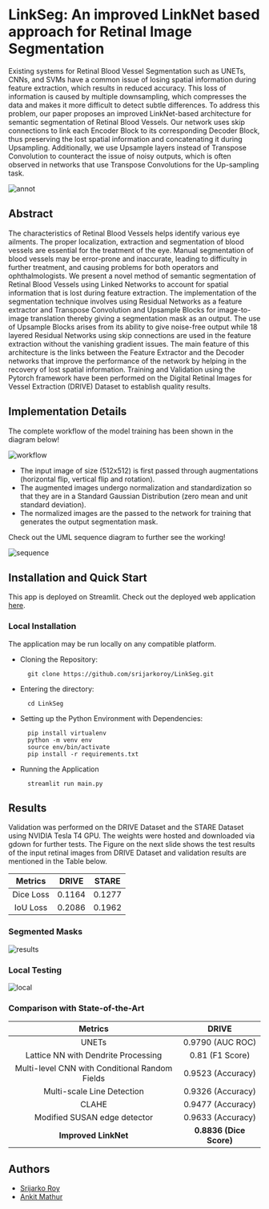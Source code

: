 # LinkSeg: An improved LinkNet based approach for Retinal Image Segmentation
Existing systems for Retinal Blood Vessel Segmentation such as UNETs, CNNs, and SVMs have a common issue of losing spatial information during feature extraction, which results in reduced accuracy. This loss of information is caused by multiple downsampling, which compresses the data and makes it more difficult to detect subtle differences. To address this problem, our paper proposes an improved LinkNet-based architecture for semantic segmentation of Retinal Blood Vessels. Our network uses skip connections to link each Encoder Block to its corresponding Decoder Block, thus preserving the lost spatial information and concatenating it during Upsampling. Additionally, we use Upsample layers instead of Transpose Convolution to counteract the issue of noisy outputs, which is often observed in networks that use Transpose Convolutions for the Up-sampling task.

![annot](https://user-images.githubusercontent.com/66861243/236678652-807d9e9d-b30d-405f-ab78-47b83e5d0f17.png)

## Abstract
The characteristics of Retinal Blood Vessels helps identify various eye ailments. The proper localization, extraction and segmentation of blood vessels are essential for the treatment of the eye. Manual segmentation of blood vessels may be error-prone and inaccurate, leading to difficulty in further treatment, and causing problems for both operators and ophthalmologists. We present a novel method of semantic segmentation of Retinal Blood Vessels using Linked Networks to account for spatial information that is lost during feature extraction. The implementation of the segmentation technique involves using Residual Networks as a feature extractor and Transpose Convolution and Upsample Blocks for image-to-image translation thereby giving a segmentation mask as an output. The use of Upsample Blocks arises from its ability to give noise-free output while 18 layered Residual Networks using skip connections are used in the feature extraction without the vanishing gradient issues. The main feature of this architecture is the links between the Feature Extractor and the Decoder networks that improve the performance of the network by helping in the recovery of lost spatial information. Training and Validation using the Pytorch framework have been performed on the Digital Retinal Images for Vessel Extraction (DRIVE) Dataset to establish quality results.

## Implementation Details
The complete workflow of the model training has been shown in the diagram below!

![workflow](https://user-images.githubusercontent.com/66861243/236680436-9947a230-2fcc-4212-a5e6-559509cf521d.png)
- The input image of size (512x512) is first passed through augmentations (horizontal flip, vertical flip and rotation).
- The augmented images undergo normalization and standardization so that they are in a Standard Gaussian Distribution (zero mean and unit standard deviation).
- The normalized images are the passed to the network for training that generates the output segmentation mask.

Check out the UML sequence diagram to further see the working!

![sequence](https://user-images.githubusercontent.com/66861243/236680625-018013ae-10d0-457b-99c9-4d6f8849745e.png)

## Installation and Quick Start
This app is deployed on Streamlit. Check out the deployed web application [here](https://srijarkoroy-linkseg-main-qgis5i.streamlit.app/).

### Local Installation
The application may be run locally on any compatible platform. 

- Cloning the Repository: 

        git clone https://github.com/srijarkoroy/LinkSeg.git

- Entering the directory: 

        cd LinkSeg

- Setting up the Python Environment with Dependencies:

        pip install virtualenv
        python -m venv env
        source env/bin/activate
        pip install -r requirements.txt

- Running the Application

        streamlit run main.py
        
## Results
Validation was performed on the DRIVE Dataset and the STARE Dataset using NVIDIA Tesla T4 GPU. The weights were hosted and downloaded via gdown for further tests. The Figure on the next slide shows the test results of the input retinal images from DRIVE Dataset and validation results are mentioned in the Table below.

Metrics | DRIVE | STARE |
:----------: | :-----------: | :-----------: |
Dice Loss | 0.1164 | 0.1277
IoU Loss | 0.2086 | 0.1962

### Segmented Masks
![results](https://user-images.githubusercontent.com/66861243/236681616-db715247-b8c8-450e-a4ef-aa545e60f010.png)

### Local Testing
![local](https://user-images.githubusercontent.com/66861243/236681855-424394c7-0586-4516-aaeb-8c682d7ceb6a.png)

### Comparison with State-of-the-Art
Metrics | DRIVE |
:----------: | :-----------: |
UNETs	| 0.9790 (AUC ROC)
Lattice NN with Dendrite Processing	| 0.81 (F1 Score)
Multi-level CNN with Conditional Random Fields | 0.9523 (Accuracy)
Multi-scale Line Detection | 0.9326 (Accuracy)
CLAHE	| 0.9477 (Accuracy)
Modified SUSAN edge detector | 0.9633 (Accuracy)
**Improved LinkNet** | **0.8836 (Dice Score)**

## Authors
- [Srijarko Roy](https://github.com/srijarkoroy)
- [Ankit Mathur](https://github.com/am9964)
